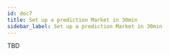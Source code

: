 ```yaml
---
id: doc7
title: Set up a prediction Market in 30min 
sidebar_label: Set up a prediction Market in 30min 
---
```

TBD